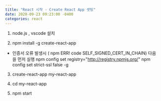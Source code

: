```yaml
---
title: "React 시작 - Create React App 셋팅"
date: 2020-09-23 09:23:00 -0400
categories: react
---
```


1. node.js , vscode 설치

2. npm install -g create-react-app

 * 인증서 오류 발생시 ( npm ERR! code SELF_SIGNED_CERT_IN_CHAIN) 다음을 먼저 실행
 npm config set registry="http://registry.npmjs.org/"
 npm config set strict-ssl false -g 

3. create-react-app my-react-app

4. cd my-react-app

5. npm start
